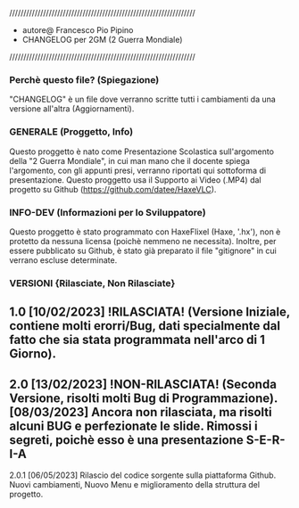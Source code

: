 //////////////////////////////////////////////////////////////////

* autore@ Francesco Pio Pipino
* CHANGELOG per 2GM (2 Guerra Mondiale)

//////////////////////////////////////////////////////////////////

### Perchè questo file? (Spiegazione)
"CHANGELOG" è un file dove verranno scritte tutti i cambiamenti 
da una versione all'altra (Aggiornamenti).

### GENERALE (Proggetto, Info)
Questo proggetto è nato come Presentazione Scolastica sull'argomento 
della "2 Guerra Mondiale", in cui man mano che il docente spiega
l'argomento, con gli appunti presi, verranno riportati qui sottoforma
di presentazione. Questo proggetto usa il Supporto ai Video (.MP4) dal
progetto su Github (https://github.com/datee/HaxeVLC).

### INFO-DEV (Informazioni per lo Sviluppatore)
Questo proggetto è stato programmato con HaxeFlixel (Haxe, '.hx'), non
è protetto da nessuna licensa (poichè nemmeno ne necessita).
Inoltre, per essere pubblicato su Github, è stato già preparato il file
"gitignore" in cui verrano escluse determinate.

### VERSIONI {Rilasciate, Non Rilasciate}
1.0 [10/02/2023] !RILASCIATA! (Versione Iniziale, contiene molti erorri/Bug, dati specialmente dal fatto
    che sia stata programmata nell'arco di 1 Giorno).
--------------------------------------------------------------------------------------------------------
2.0 [13/02/2023] !NON-RILASCIATA! (Seconda Versione, risolti molti Bug di Programmazione).
    [08/03/2023] Ancora non rilasciata, ma risolti alcuni BUG e perfezionate le slide.
                 Rimossi i segreti, poichè esso è una presentazione S-E-R-I-A
--------------------------------------------------------------------------------------------------------
2.0.1 [06/05/2023] Rilascio del codice sorgente sulla piattaforma Github.
                   Nuovi cambiamenti, Nuovo Menu e miglioramento della struttura del progetto.
